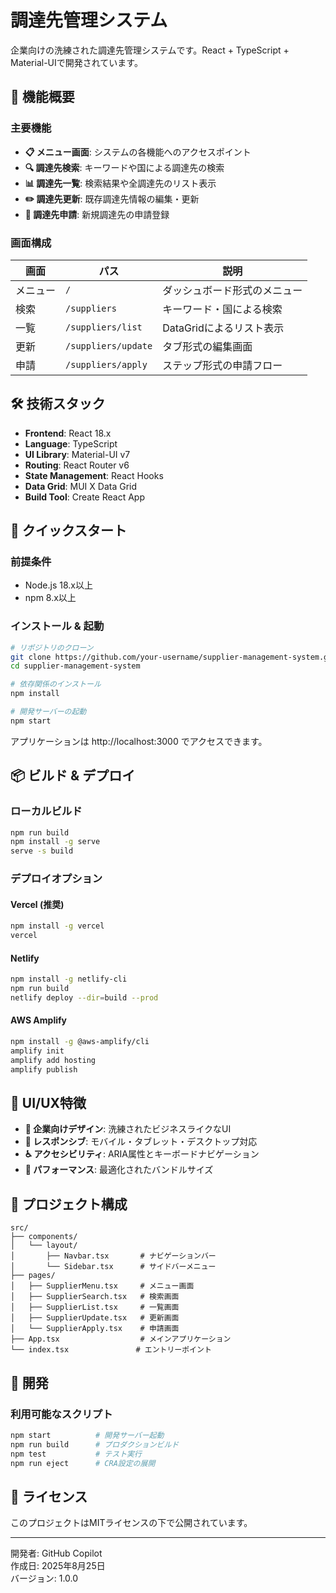 # 調達先管理システム

企業向けの洗練された調達先管理システムです。React + TypeScript + Material-UIで開発されています。

## 🚀 機能概要

### 主要機能
- **📋 メニュー画面**: システムの各機能へのアクセスポイント
- **🔍 調達先検索**: キーワードや国による調達先の検索
- **📊 調達先一覧**: 検索結果や全調達先のリスト表示
- **✏️ 調達先更新**: 既存調達先情報の編集・更新
- **📝 調達先申請**: 新規調達先の申請登録

### 画面構成

| 画面 | パス | 説明 |
|------|------|------|
| メニュー | `/` | ダッシュボード形式のメニュー |
| 検索 | `/suppliers` | キーワード・国による検索 |
| 一覧 | `/suppliers/list` | DataGridによるリスト表示 |
| 更新 | `/suppliers/update` | タブ形式の編集画面 |
| 申請 | `/suppliers/apply` | ステップ形式の申請フロー |

## 🛠 技術スタック

- **Frontend**: React 18.x
- **Language**: TypeScript
- **UI Library**: Material-UI v7
- **Routing**: React Router v6
- **State Management**: React Hooks
- **Data Grid**: MUI X Data Grid
- **Build Tool**: Create React App

## 🚦 クイックスタート

### 前提条件
- Node.js 18.x以上
- npm 8.x以上

### インストール & 起動

```bash
# リポジトリのクローン
git clone https://github.com/your-username/supplier-management-system.git
cd supplier-management-system

# 依存関係のインストール
npm install

# 開発サーバーの起動
npm start
```

アプリケーションは http://localhost:3000 でアクセスできます。

## 📦 ビルド & デプロイ

### ローカルビルド
```bash
npm run build
npm install -g serve
serve -s build
```

### デプロイオプション

#### Vercel (推奨)
```bash
npm install -g vercel
vercel
```

#### Netlify
```bash
npm install -g netlify-cli
npm run build
netlify deploy --dir=build --prod
```

#### AWS Amplify
```bash
npm install -g @aws-amplify/cli
amplify init
amplify add hosting
amplify publish
```

## 🎨 UI/UX特徴

- **🎯 企業向けデザイン**: 洗練されたビジネスライクなUI
- **📱 レスポンシブ**: モバイル・タブレット・デスクトップ対応
- **♿ アクセシビリティ**: ARIA属性とキーボードナビゲーション
- **🚀 パフォーマンス**: 最適化されたバンドルサイズ

## 📁 プロジェクト構成

```
src/
├── components/
│   └── layout/
│       ├── Navbar.tsx       # ナビゲーションバー
│       └── Sidebar.tsx      # サイドバーメニュー
├── pages/
│   ├── SupplierMenu.tsx     # メニュー画面
│   ├── SupplierSearch.tsx   # 検索画面
│   ├── SupplierList.tsx     # 一覧画面
│   ├── SupplierUpdate.tsx   # 更新画面
│   └── SupplierApply.tsx    # 申請画面
├── App.tsx                  # メインアプリケーション
└── index.tsx               # エントリーポイント
```

## 🔧 開発

### 利用可能なスクリプト

```bash
npm start          # 開発サーバー起動
npm run build      # プロダクションビルド
npm test           # テスト実行
npm run eject      # CRA設定の展開
```

## 📄 ライセンス

このプロジェクトはMITライセンスの下で公開されています。

---

開発者: GitHub Copilot  
作成日: 2025年8月25日  
バージョン: 1.0.0
